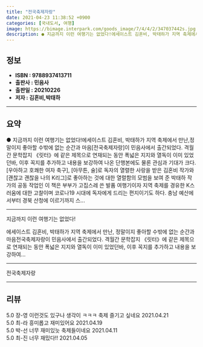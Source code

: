 ```yaml
---
title: "전국축제자랑"
date: 2021-04-23 11:38:52 +0900
categories: [국내도서, 여행]
image: https://bimage.interpark.com/goods_image/7/4/4/2/347037442s.jpg
description: ● 지금까지 이런 여행기는 없었다!에세이스트 김혼비, 박태하가 지역 축제에서 만난,정말이지 좋아할 수밖에 없는 순간과 마음[전국축제자랑]이 민음사에서 출간되었다. 격월간 문학잡지 《릿터》에 같은 제목으로 연재되는 동안 폭넓은 지지와 열독이 이미 있었던바, 이후 꼭지를 추가하고 내용을
---
```


## **정보**

- **ISBN : 9788937413711**
- **출판사 : 민음사**
- **출판일 : 20210226**
- **저자 : 김혼비,박태하**

------



## **요약**

●  지금까지 이런 여행기는 없었다!에세이스트 김혼비, 박태하가 지역 축제에서 만난,정말이지 좋아할 수밖에 없는 순간과 마음[전국축제자랑]이 민음사에서 출간되었다. 격월간 문학잡지 《릿터》에 같은 제목으로 연재되는 동안 폭넓은 지지와 열독이 이미 있었던바, 이후 꼭지를 추가하고 내용을 보강하여 나온 단행본에도 물론 관심과 기대가 크다. [우아하고 호쾌한 여자 축구], [아무튼, 술]로 독자의 열렬한 사랑을 받은 김혼비 작가와 [괜찮고 괜찮을 나의 K리그]로 좋아하는 것에 대한 열렬함의 모범을 보여 준 박태하 작가의 공동 작업인 이 책은 부부가 고집스레 쓴 발품 여행기이자 지역 축제를 경유한 K스러움에 대한 고찰이며 코로나19 시대에 독자에게 드리는 편지이기도 하다. 충남 예산에서부터 경북 산청에 이르기까지 스...

------

지금까지 이런 여행기는 없었다!

에세이스트 김혼비, 박태하가 지역 축제에서 만난,
정말이지 좋아할 수밖에 없는 순간과 마음전국축제자랑이 민음사에서 출간되었다. 격월간 문학잡지 《릿터》에 같은 제목으로 연재되는 동안 폭넓은 지지와 열독이 이미 있었던바, 이후 꼭지를 추가하고 내용을 보강하여... 

------


전국축제자랑 

------


## **리뷰** 

5.0 장-영 이런것도 있구나 생각이 ㅋㅋㅋ 축제 즐기고 싶네요 2021.04.21 <br/>5.0 최-라 흥미롭고 재미있어요 2021.04.19 <br/>5.0 박-선 너무 재미있늣 축제들이네요  2021.04.11 <br/>5.0 최-진 너무 재밌다!! 2021.04.05 <br/>